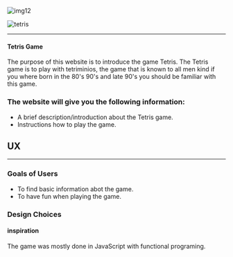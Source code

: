 ![img12](https://user-images.githubusercontent.com/66019489/93011929-35cf5800-f593-11ea-9fcc-9e538f810e28.jpg)






![tetris](https://user-images.githubusercontent.com/66019489/93013063-f6a60480-f59c-11ea-9c0f-1ae71927e64c.png)

----------------------------------------------------------------------------------------------------------------------------------

#### Tetris Game
The purpose of this website is to introduce the game Tetris. The Tetris game is to play with tetriminios, the game that is known to all men kind if you where born in the 80's
90's and late 90's you should be familiar with this game.

### The website will give you the following information:
   * A brief description/introduction about the Tetris game.
   * Instructions how to play the game.

 ## UX
 -------------------------------------------------
 ### Goals of Users

* To find basic information abot the game.
* To have fun when playing the game.

### Design Choices

#### inspiration
The game was mostly done in JavaScript with functional programing.
    
